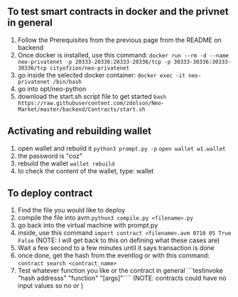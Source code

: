 ## To test smart contracts in docker and the privnet in general 
1. Follow the Prerequisites from the previous page from the README on backend
2. Once docker is installed, use this command: 
```docker run --rm -d --name neo-privatenet -p 20333-20336:20333-20336/tcp -p 30333-30336:30333-30336/tcp cityofzion/neo-privatenet ```
3. go inside the selected docker container: 
```docker exec -it neo-privatenet /bin/bash ```
4. go into opt/neo-python 
5. download the start.sh script file to get started 
```bash https://raw.githubusercontent.com/zdolson/Neo-Market/master/backend/Contracts/start.sh```

## Activating and rebuilding wallet
1. open wallet and rebuild it 
```python3 prompt.py -p```
```open wallet w1.wallet``` 
2. the password is "coz" 
3. rebuild the wallet 
```wallet rebuild```
4. to check the content of the wallet, type: wallet 

## To deploy contract 
1. Find the file you would like to deploy 
2. compile the file into avm
```python3 compile.py <filename>.py``` 
3. go back into the virtual machine with prompt.py 
4. inside, use this command 
```import contract <filename>.avm 0710 05 True False```
(NOTE: I will get back to this on defining what these cases are)
5. Wait a few second to a few minutes until it says transaction is done
6. once done, get the hash from the eventlog or with this command: 
```contract search <contract_name> ```
7. Test whatever function you like or the contract in general
```testinvoke "hash addresss" "function" "[args]"````
(NOTE: contracts could have no input values so no <function> or <arg>)